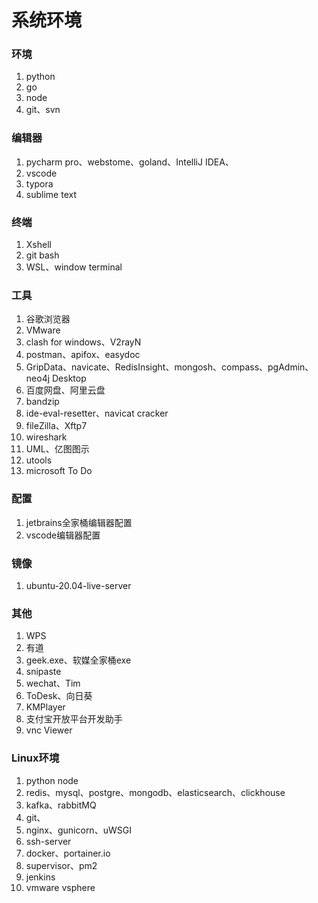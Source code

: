 # 系统环境

### 环境

1. python
2. go
3. node
4. git、svn

### 编辑器

1. pycharm pro、webstome、goland、IntelliJ IDEA、
2. vscode
3. typora
4. sublime text

### 终端

1. Xshell
2. git bash
3. WSL、window terminal

### 工具

1. 谷歌浏览器
2. VMware
3. clash for windows、V2rayN 
4. postman、apifox、easydoc
5. GripData、navicate、RedisInsight、mongosh、compass、pgAdmin、neo4j Desktop
6. 百度网盘、阿里云盘
7. bandzip
8. ide-eval-resetter、navicat cracker
9. fileZilla、Xftp7
10. wireshark
11. UML、亿图图示
12. utools
13. microsoft To Do

### 配置

1. jetbrains全家桶编辑器配置
2. vscode编辑器配置

### 镜像

1. ubuntu-20.04-live-server

### 其他

1. WPS
2. 有道
3. geek.exe、软媒全家桶exe
4. snipaste
5. wechat、Tim
6. ToDesk、向日葵
7. KMPlayer
8. 支付宝开放平台开发助手
9. vnc Viewer

### Linux环境

1. python node
2. redis、mysql、postgre、mongodb、elasticsearch、clickhouse
3. kafka、rabbitMQ
4. git、
5. nginx、gunicorn、uWSGI
6. ssh-server
7. docker、portainer.io
8. supervisor、pm2
9. jenkins
10. vmware vsphere